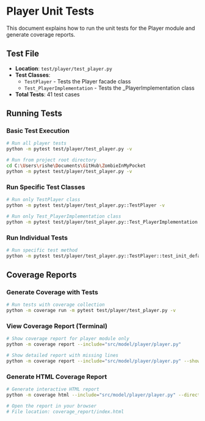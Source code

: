 # Player Unit Tests

This document explains how to run the unit tests for the Player module and generate coverage reports.

## Test File
- **Location**: `test/player/test_player.py`
- **Test Classes**: 
  - `TestPlayer` - Tests the Player facade class
  - `Test_PlayerImplementation` - Tests the _PlayerImplementation class
- **Total Tests**: 41 test cases

## Running Tests

### Basic Test Execution
```bash
# Run all player tests
python -m pytest test/player/test_player.py -v

# Run from project root directory
cd C:\Users\rishe\Documents\GitHub\ZombieInMyPocket
python -m pytest test/player/test_player.py -v
```

### Run Specific Test Classes
```bash
# Run only TestPlayer class
python -m pytest test/player/test_player.py::TestPlayer -v

# Run only Test_PlayerImplementation class
python -m pytest test/player/test_player.py::Test_PlayerImplementation -v
```

### Run Individual Tests
```bash
# Run specific test method
python -m pytest test/player/test_player.py::TestPlayer::test_init_default_values -v
```

## Coverage Reports

### Generate Coverage with Tests
```bash
# Run tests with coverage collection
python -m coverage run -m pytest test/player/test_player.py -v
```

### View Coverage Report (Terminal)
```bash
# Show coverage report for player module only
python -m coverage report --include="src/model/player/player.py"

# Show detailed report with missing lines
python -m coverage report --include="src/model/player/player.py" --show-missing
```

### Generate HTML Coverage Report
```bash
# Generate interactive HTML report
python -m coverage html --include="src/model/player/player.py" --directory=coverage_report

# Open the report in your browser
# File location: coverage_report/index.html
```
